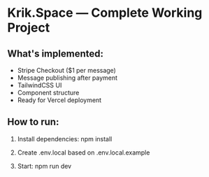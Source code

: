 # Krik.Space — Complete Working Project

## What's implemented:
- Stripe Checkout ($1 per message)
- Message publishing after payment
- TailwindCSS UI
- Component structure
- Ready for Vercel deployment

## How to run:
1. Install dependencies:
npm install

2. Create .env.local based on .env.local.example

3. Start:
npm run dev